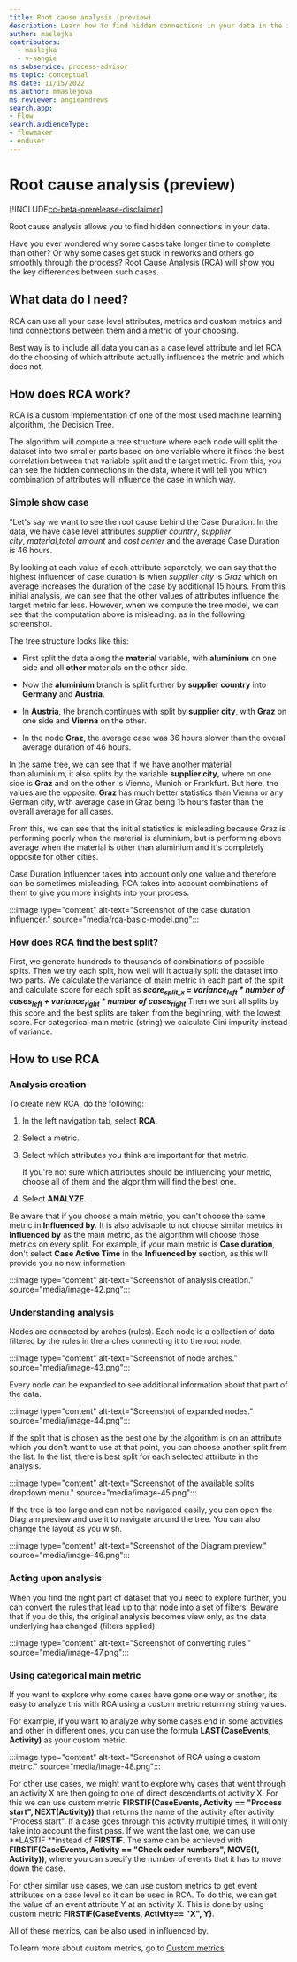 ```yaml
---
title: Root cause analysis (preview)
description: Learn how to find hidden connections in your data in the init desktop application in process advisor.
author: maslejka
contributors:
  - maslejka
  - v-aangie
ms.subservice: process-advisor
ms.topic: conceptual
ms.date: 11/15/2022
ms.author: mmaslejova
ms.reviewer: angieandrews
search.app:
- Flow
search.audienceType:
- flowmaker
- enduser
---
```


# Root cause analysis (preview)

[!INCLUDE[cc-beta-prerelease-disclaimer](../includes/cc-beta-prerelease-disclaimer.md)]

Root cause analysis allows you to find hidden connections in your data.

Have you ever wondered why some cases take longer time to complete than other? Or why some cases get stuck in reworks and others go smoothly through the process? Root Cause Analysis (RCA) will show you the key differences between such cases.

## What data do I need?

RCA can use all your case level attributes, metrics and custom metrics and find connections between them and a metric of your choosing.

Best way is to include all data you can as a case level attribute and let RCA do the choosing of which attribute actually influences the metric and which does not.

## How does RCA work?

RCA is a custom implementation of one of the most used machine learning algorithm, the Decision Tree.

The algorithm will compute a tree structure where each node will split the dataset into two smaller parts based on one variable where it finds the best correlation between that variable split and the target metric. From this, you can see the hidden connections in the data, where it will tell you which combination of attributes will influence the case in which way.

### Simple show case

"Let's say we want to see the root cause behind the Case Duration. In the data, we have case level attributes *supplier country*, *supplier city*, *material*,*total amount* and *cost center* and the average Case Duration is 46 hours.

By looking at each value of each attribute separately, we can say that the highest influencer of case duration is when *supplier city* is *Graz* which on average increases the duration of the case by additional 15 hours. From this initial analysis, we can see that the other values of attributes influence the target metric far less. However, when we compute the tree model, we can see that the computation above is misleading. as in the following screenshot.

The tree structure looks like this: 

- First split the data along the **material** variable, with **aluminium** on one side and all **other** materials on the other side.

- Now the **aluminium** branch is split further by **supplier country** into **Germany** and **Austria**. 

- In **Austria**, the branch continues with split by **supplier city**, with **Graz** on one side and **Vienna** on the other.

- In the node **Graz**, the average case was 36 hours slower than the overall average duration of 46 hours.

In the same tree, we can see that if we have another material than aluminium, it also splits by the variable **supplier city**, where on one side is **Graz** and on the other is Vienna, Munich or Frankfurt. But here, the values are the opposite. **Graz** has much better statistics than Vienna or any German city, with average case in Graz being 15 hours faster than the overall average for all cases.

From this, we can see that the initial statistics is misleading because Graz is performing poorly when the material is aluminium, but is performing above average when the material is other than aluminium and it's completely opposite for other cities.

Case Duration Influencer takes into account only one value and therefore can be sometimes misleading. RCA takes into account combinations of them to give you more insights into your process.

:::image type="content" alt-text="Screenshot of the case duration influencer." source="media/rca-basic-model.png":::

### How does RCA find the best split?

First, we generate hundreds to thousands of combinations of possible splits. Then we try each split, how well will it actually split the dataset into two parts. We calculate the variance of main metric in each part of the split and calculate score for each split as
***score<sub>split_x</sub> = variance<sub>left</sub> * number of cases<sub>left</sub> + variance<sub>right</sub> * number of cases<sub>right</sub>***
Then we sort all splits by this score and the best splits are taken from the beginning, with the lowest score.
For categorical main metric (string) we calculate Gini impurity instead of variance.

## How to use RCA

### Analysis creation

To create new RCA, do the following:

1. In the left navigation tab, select **RCA**.

1. Select a metric.

1. Select which attributes you think are important for that metric.

   If you're not sure which attributes should be influencing your metric, choose all of them and the algorithm will find the best one.

1. Select **ANALYZE**.

Be aware that if you choose a main metric, you can't choose the same metric in **Influenced by**. It is also advisable to not choose similar metrics in **Influenced by** as the main metric, as the algorithm will choose those metrics on every split. For example, if your main metric is **Case duration**, don't select **Case Active Time** in the **Influenced by** section, as this will provide you no new information.

:::image type="content" alt-text="Screenshot of analysis creation." source="media/image-42.png":::

### **Understanding analysis**

Nodes are connected by arches (rules). Each node is a collection of data filtered by the rules in the arches connecting it to the root node.

:::image type="content" alt-text="Screenshot of node arches." source="media/image-43.png":::

Every node can be expanded to see additional information about that part of the data.

:::image type="content" alt-text="Screenshot of expanded nodes." source="media/image-44.png":::

If the split that is chosen as the best one by the algorithm is on an attribute which you don't want to use at that point, you can choose another split from the list. In the list, there is best split for each selected attribute in the analysis.

:::image type="content" alt-text="Screenshot of the available splits dropdown menu." source="media/image-45.png":::

If the tree is too large and can not be navigated easily, you can open the Diagram preview and use it to navigate around the tree. You can also change the layout as you wish.

:::image type="content" alt-text="Screenshot of the Diagram preview." source="media/image-46.png":::

### **Acting upon analysis**

When you find the right part of dataset that you need to explore further, you can convert the rules that lead up to that node into a set of filters. Beware that if you do this, the original analysis becomes view only, as the data underlying has changed (filters applied).

:::image type="content" alt-text="Screenshot of converting rules." source="media/image-47.png":::

### Using categorical main metric

If you want to explore why some cases have gone one way or another, its easy to analyze this with RCA using a custom metric returning string values.

For example, if you want to analyze why some cases end in some activities and other in different ones, you can use the formula **LAST(CaseEvents, Activity)** as your custom metric.

:::image type="content" alt-text="Screenshot of RCA using a custom metric." source="media/image-48.png":::

For other use cases, we might want to explore why cases that went through an activity X are then going to one of direct descendants of activity X. For this we can use custom metric **FIRSTIF(CaseEvents, Activity == "Process start", NEXT(Activity))** that returns the name of the activity after activity "Process start". If a case goes through this activity multiple times, it will only take into account the first pass. If we want the last one, we can use **LASTIF **instead of **FIRSTIF.**
The same can be achieved with **FIRSTIF(CaseEvents, Activity == "Check order numbers", MOVE(1, Activity))**, where you can specify the number of events that it has to move down the case.

For other similar use cases, we can use custom metrics to get event attributes on a case level so it can be used in RCA. To do this, we can get the value of an event attribute Y at an activity X. This is done by using custom metric **FIRSTIF(CaseEvents, Activity== "X", Y)**.

All of these metrics, can be also used in influenced by.

To learn more about custom metrics, go to [Custom metrics](other-operations.md).

